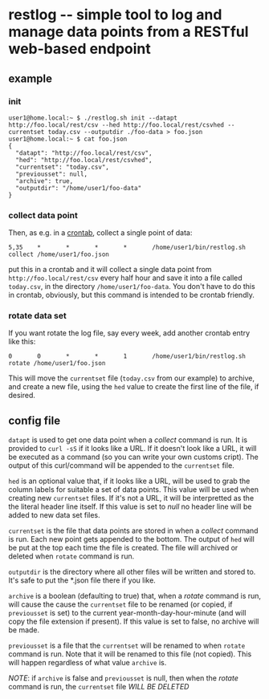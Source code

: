 # restlog -- simple tool to log and manage data points from a RESTful web-based endpoint

## example
### init
```
user1@home.local:~ $ ./restlog.sh init --datapt http://foo.local/rest/csv --hed http://foo.local/rest/csvhed --currentset today.csv --outputdir ./foo-data > foo.json
user1@home.local:~ $ cat foo.json
{
  "datapt": "http://foo.local/rest/csv",
  "hed": "http://foo.local/rest/csvhed",
  "currentset": "today.csv",
  "previousset": null,
  "archive": true,
  "outputdir": "/home/user1/foo-data"
}
```

### collect data point
Then, as e.g. in a [crontab](https://man7.org/linux/man-pages/man5/crontab.5.html), collect a single point of data:
```
5,35    *       *       *       *       /home/user1/bin/restlog.sh collect /home/user1/foo.json 
```
put this in a crontab and it will collect a single data point from `http://foo.local/rest/csv` every half hour and save it into a file called `today.csv`, in the directory `/home/user1/foo-data`. You don't have to do this in crontab, obviously, but this command is intended to be crontab friendly.

### rotate data set
If you want rotate the log file, say every week, add another crontab entry like this:
```
0       0       *       *       1       /home/user1/bin/restlog.sh rotate /home/user1/foo.json
```
This will move the `currentset` file (`today.csv` from our example) to archive, and create a new file, using the `hed` value to create the first line of the file, if desired.

## config file

`datapt` is used to get one data point when a *collect* command is run. It is provided to `curl -sS` if it looks like a URL. If it doesn't look like a URL, it will be executed as a command (so you can write your own customs cript). The output of this curl/command will be appended to the `currentset` file.

`hed` is an optional value that, if it looks like a URL, will be used to grab the column labels for suitable a set of data points. This value will be used when creating new `currentset` files. If it's not a URL, it will be interpretted as the the literal header line itself. If this value is set to *null* no header line will be added to new data set files.

`currentset` is the file that data points are stored in when a *collect* command is run. Each new point gets appended to the bottom. The output of `hed` will be put at the top each time the file is created. The file will archived or deleted when `rotate` command is run.

`outputdir` is the directory where all other files will be written and stored to. It's safe to put the \*.json file there if you like.

`archive` is a boolean (defaulting to true) that, when a *rotate* command is run, will cause the cause the `currentset` file to be renamed (or copied, if `previousset` is set) to the current year-month-day-hour-minute (and will copy the file extension if present). If this value is set to false, no archive will be made. 

`previousset` is a file that the `currentset` will be renamed to when `rotate` command is run. Note that it will be renamed to this file (not copied). This will happen regardless of what value `archive` is.

*NOTE*: if `archive` is false and `previousset` is null, then when the *rotate* command is run, the `currentset` file *WILL BE DELETED* 
